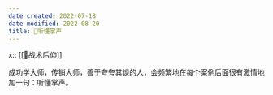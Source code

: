 ```yaml
---
date created: 2022-07-18
date modified: 2022-08-20
title: 🐤听懂掌声
---
```


x:: [[🐤战术后仰]]

成功学大师，传销大师，善于夸夸其谈的人，会频繁地在每个案例后面很有激情地加一句：听懂掌声。
